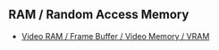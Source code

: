 ## RAM / Random Access Memory
- [Video RAM / Frame Buffer / Video Memory / VRAM](FrameBuffer_VideoRAM_VRAM.md)

